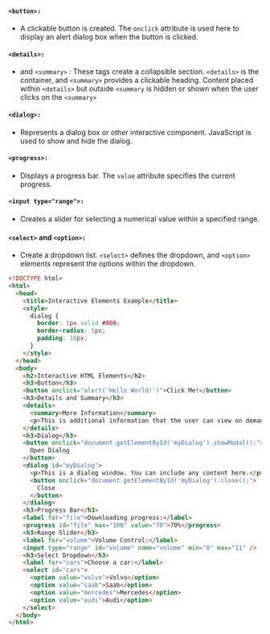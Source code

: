 
#### ``<button>:``
- A clickable button is created. The ``onclick`` attribute is used here to display an alert dialog box when the button is clicked.

#### ``<details>:``
- and ``<summary>`` :  These tags create a collapsible section. ``<details>`` is the container, and ``<summary>`` provides a clickable heading. Content placed within ``<details>`` but outside ``<summary`` is hidden or shown when the user clicks on the ``<summary>``
 
#### ``<dialog>:``
- Represents a dialog box or other interactive component. JavaScript is used to show and hide the dialog.

#### ``<progress>:``
- Displays a progress bar. The ``value`` attribute specifies the current progress.

#### ``<input type="range">:``
- Creates a slider for selecting a numerical value within a specified range.

#### ``<select>`` and ``<option>:``
- Create a dropdown list. ``<select>`` defines the dropdown, and ``<option>`` elements represent the options within the dropdown.

```html
<!DOCTYPE html>
<html>
  <head>
    <title>Interactive Elements Example</title>
    <style>
      dialog {
        border: 1px solid #000;
        border-radius: 5px;
        padding: 10px;
      }
    </style>
  </head>
  <body>
    <h2>Interactive HTML Elements</h2>
    <h3>Button</h3>
    <button onclick="alert('Hello World!')">Click Me!</button>
    <h3>Details and Summary</h3>
    <details>
      <summary>More Information</summary>
      <p>This is additional information that the user can view on demand.</p>
    </details>
    <h3>Dialog</h3>
    <button onclick="document.getElementById('myDialog').showModal();">
      Open Dialog
    </button>
    <dialog id="myDialog">
      <p>This is a dialog window. You can include any content here.</p>
      <button onclick="document.getElementById('myDialog').close();">
        Close
      </button>
    </dialog>
    <h3>Progress Bar</h3>
    <label for="file">Downloading progress:</label>
    <progress id="file" max="100" value="70">70%</progress>
    <h3>Range Slider</h3>
    <label for="volume">Volume Control:</label>
    <input type="range" id="volume" name="volume" min="0" max="11" />
    <h3>Select Dropdown</h3>
    <label for="cars">Choose a car:</label>
    <select id="cars">
      <option value="volvo">Volvo</option>
      <option value="saab">Saab</option>
      <option value="mercedes">Mercedes</option>
      <option value="audi">Audi</option>
    </select>
  </body>
</html>
```